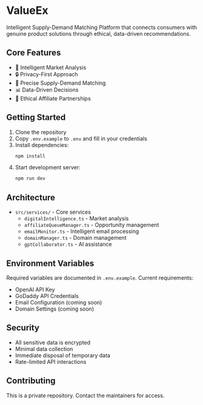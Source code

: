 # ValueEx

Intelligent Supply-Demand Matching Platform that connects consumers with genuine product solutions through ethical, data-driven recommendations.

## Core Features

- 🤖 Intelligent Market Analysis
- 🔒 Privacy-First Approach
- 🎯 Precise Supply-Demand Matching
- 📊 Data-Driven Decisions
- 🤝 Ethical Affiliate Partnerships

## Getting Started

1. Clone the repository
2. Copy `.env.example` to `.env` and fill in your credentials
3. Install dependencies:
   ```bash
   npm install
   ```
4. Start development server:
   ```bash
   npm run dev
   ```

## Architecture

- `src/services/` - Core services
  - `digitalIntelligence.ts` - Market analysis
  - `affiliateQueueManager.ts` - Opportunity management
  - `emailMonitor.ts` - Intelligent email processing
  - `domainManager.ts` - Domain management
  - `gptCollaborator.ts` - AI assistance

## Environment Variables

Required variables are documented in `.env.example`. Current requirements:
- OpenAI API Key
- GoDaddy API Credentials
- Email Configuration (coming soon)
- Domain Settings (coming soon)

## Security

- All sensitive data is encrypted
- Minimal data collection
- Immediate disposal of temporary data
- Rate-limited API interactions

## Contributing

This is a private repository. Contact the maintainers for access.
